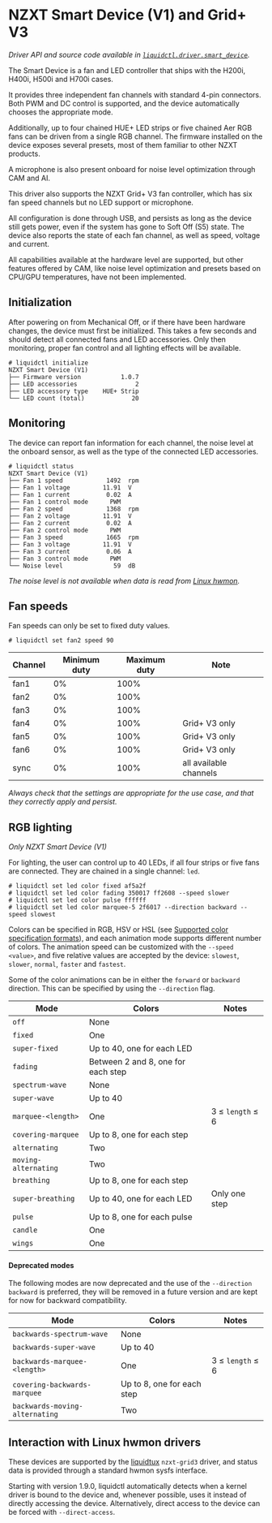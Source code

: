# NZXT Smart Device (V1) and Grid+ V3
_Driver API and source code available in [`liquidctl.driver.smart_device`](../liquidctl/driver/smart_device.py)._

The Smart Device is a fan and LED controller that ships with the H200i, H400i, H500i and H700i cases.

It provides three independent fan channels with standard 4-pin connectors.  Both PWM and DC control is supported, and the device automatically chooses the appropriate mode.

Additionally, up to four chained HUE+ LED strips or five chained Aer RGB fans can be driven from a single RGB channel.  The firmware installed on the device exposes several presets, most of them familiar to other NZXT products.

A microphone is also present onboard for noise level optimization through CAM and AI.

This driver also supports the NZXT Grid+ V3 fan controller, which has six fan speed channels but no LED support or microphone.

All configuration is done through USB, and persists as long as the device still gets power, even if the system has gone to Soft Off (S5) state.  The device also reports the state of each fan channel, as well as speed, voltage and current.

All capabilities available at the hardware level are supported, but other features offered by CAM, like noise level optimization and presets based on CPU/GPU temperatures, have not been implemented.


## Initialization

After powering on from Mechanical Off, or if there have been hardware changes, the device must first be initialized.  This takes a few seconds and should detect all connected fans and LED accessories.  Only then monitoring, proper fan control and all lighting effects will be available.

```
# liquidctl initialize
NZXT Smart Device (V1)
├── Firmware version           1.0.7  
├── LED accessories                2  
├── LED accessory type    HUE+ Strip  
└── LED count (total)             20  
```


## Monitoring

The device can report fan information for each channel, the noise level at the onboard sensor, as well as the type of the connected LED accessories.

```
# liquidctl status
NZXT Smart Device (V1)
├── Fan 1 speed            1492  rpm
├── Fan 1 voltage         11.91  V
├── Fan 1 current          0.02  A
├── Fan 1 control mode      PWM  
├── Fan 2 speed            1368  rpm
├── Fan 2 voltage         11.91  V
├── Fan 2 current          0.02  A
├── Fan 2 control mode      PWM  
├── Fan 3 speed            1665  rpm
├── Fan 3 voltage         11.91  V
├── Fan 3 current          0.06  A
├── Fan 3 control mode      PWM  
└── Noise level              59  dB
```

_The noise level is not available when data is read from [Linux hwmon]._

[Linux hwmon]: #interaction-with-linux-hwmon-drivers


## Fan speeds

Fan speeds can only be set to fixed duty values.

```
# liquidctl set fan2 speed 90
```

| Channel | Minimum duty | Maximum duty | Note |
| --- | --- | --- | - |
| fan1 | 0% | 100% ||
| fan2 | 0% | 100% ||
| fan3 | 0% | 100% ||
| fan4 | 0% | 100% | Grid+ V3 only |
| fan5 | 0% | 100% | Grid+ V3 only |
| fan6 | 0% | 100% | Grid+ V3 only |
| sync | 0% | 100% | all available channels |

*Always check that the settings are appropriate for the use case, and that they correctly apply and persist.*


## RGB lighting

_Only NZXT Smart Device (V1)_

For lighting, the user can control up to 40 LEDs, if all four strips or five fans are connected.  They are chained in a single channel: `led`.

```
# liquidctl set led color fixed af5a2f
# liquidctl set led color fading 350017 ff2608 --speed slower
# liquidctl set led color pulse ffffff
# liquidctl set led color marquee-5 2f6017 --direction backward --speed slowest
```

Colors can be specified in RGB, HSV or HSL (see [Supported color specification formats](../README.md#supported-color-specification-formats)), and each animation mode supports different number of colors.  The animation speed can be customized with the `--speed <value>`, and five relative values are accepted by the device: `slowest`, `slower`, `normal`, `faster` and `fastest`.

Some of the color animations can be in either the `forward` or `backward` direction.
This can be specified by using the `--direction` flag.

| Mode | Colors | Notes |
| --- | --- | --- |
| `off` | None |
| `fixed` | One |
| `super-fixed` | Up to 40, one for each LED |
| `fading` | Between 2 and 8, one for each step |
| `spectrum-wave` | None |
| `super-wave` | Up to 40 |
| `marquee-<length>` | One | 3 ≤ `length` ≤ 6 |
| `covering-marquee` | Up to 8, one for each step |
| `alternating` | Two |
| `moving-alternating` | Two |
| `breathing` | Up to 8, one for each step |
| `super-breathing` | Up to 40, one for each LED | Only one step |
| `pulse` | Up to 8, one for each pulse |
| `candle` | One |
| `wings` | One |

#### Deprecated modes

The following modes are now deprecated and the use of the `--direction backward` is preferred,
they will be removed in a future version and are kept for now for backward compatibility.

| Mode | Colors | Notes |
| --- | --- | --- |
| `backwards-spectrum-wave` | None |
| `backwards-super-wave` | Up to 40 |
| `backwards-marquee-<length>` | One | 3 ≤ `length` ≤ 6 |
| `covering-backwards-marquee` | Up to 8, one for each step |
| `backwards-moving-alternating` | Two |


## Interaction with Linux hwmon drivers

These devices are supported by the [liquidtux] `nzxt-grid3` driver, and status
data is provided through a standard hwmon sysfs interface.

Starting with version 1.9.0, liquidctl automatically detects when a kernel
driver is bound to the device and, whenever possible, uses it instead of
directly accessing the device.  Alternatively, direct access to the device can
be forced with `--direct-access`.

[liquidtux]: https://github.com/liquidctl/liquidtux
